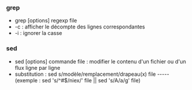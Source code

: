 ### grep
- grep [options] regexp file
- -c : afficher le décompte des lignes correspondantes 
- -i : ignorer la casse

### sed
- sed [options] commande file : modifier le contenu d'un fichier ou d'un flux ligne par ligne
- substitution : sed s/modèle/remplacement/drapeau(x) file ----- (exemple : sed 's/^#$/niex/' file || sed 's/A/a/g' file)
